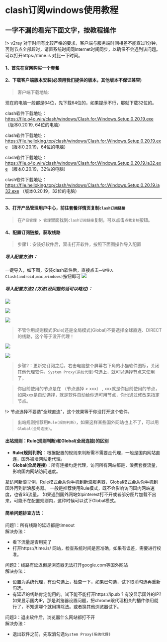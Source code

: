 # clash订阅windows使用教程

## 一字不漏的看完下面文字，按教程操作

!> v2ray 对于时间有比较严格的要求，客户端与服务端时间相差不能查过1分钟，否则节点全部超时，请置系统时间同Internet时间同步，以确保不会遇到该问题。可以打开https://time.is 对比一下时间。
#### 1、首先在官网购买一个套餐

<!-- https://kingfast.cc/buy

如果上面的网址打不开看下面的教程：

https://www.zybuluo.com/hellozubuluo/note/1728024 -->

#### 2、下载客户端版本安装(必须用我们提供的版本，其他版本不保证兼容)

> 客户端下载地址:

<!-- ![](/img/new-clash.png) -->

现在的电脑一般都是64位，先下载64位的，如果提示不行，那就下载32位的。

clash软件下载地址： https://file.o4o.win/clash/windows/Clash.for.Windows.Setup.0.20.19.exe （版本0.20.19, 64位的电脑）

clash软件下载地址： https://file.helloking.top/clash/windows/Clash.for.Windows.Setup.0.20.19.exe （版本0.20.19，64位的电脑）

clash软件下载地址： https://file.o4o.win/clash/windows/Clash.for.Windows.Setup.0.20.19.ia32.exe （版本0.20.19，32位的电脑）

clash软件下载地址： https://file.helloking.top/clash/windows/Clash.for.Windows.Setup.0.20.19.ia32.exe （版本0.20.19，32位的电脑）

---



#### 3、打开产品管理用户中心，前往套餐详情页复制`clash订阅链接`

> 在`产品管理 > 管理`里面找到`clash订阅链接`复制，可以点击`点我复制`按钮。

#### 4、配置订阅链接，获取线路

> 步骤1：安装好软件后，双击打开软件，按照下面图操作导入配置

##### 导入配置方法1：

一键导入，如下图，安装clash软件后，直接点击`一键导入Clash(android,mac,windows)`按钮即可
![](/img/clash_import.png)

##### 导入配置方法2 (方法1没问题的话可以略过)：

![](/img/1.png)

![](/img/2.png)

![](/img/3.png)

> 不管你用规则模式(Rule)还是全局模式(Global)不要选择全球直连、DIRECT的线路，这个等于没开代理！

![](/img/4.png)

![](/img/5.png)

> 步骤2：更新完订阅之后，右击电脑整个屏幕右下角的小猫软件图标，关闭其他代理软件，`System Proxy(系统代理)`勾选上，就可以选择节点来使用了。

> 你目前使用的节点是在 （节点选择 > xxx） , xxx就是你目前使用的节点，如果xxx是自动选择，就是软件自动给你选可用节点，你也通过修改来指定节点。

!> 节点选择不要选"全球直连"，这个效果等于你没打开这个软件。

> 出站规则推荐用`Rule(规则判断)`，如果这样某些国外网站也上不了，可以用`Global(全局连接)`。

#### 出站规则：Rule(规则判断)和Global(全局连接)的区别

- **Rule(规则判断)**：根据配置的规则来判断需不需要走代理，一般是国内网站直连，国外被墙网站走代理。
- **Global(全局连接)**：所有连接均走代理，访问所有网站都是，浪费套餐流量，影响国内网站访问速度。

拿访问新浪举例，Rule模式会从你手机到新浪服务器，Global模式会从你手机到国外再到新浪服务器。
一般是推荐使用Rule模式，既不会影响访问国内网站速度，也省SS流量。
如果遇到国外网站如pinterest打不开或者部分图片加载不出来，可能不在配置规则内，这种时候可以试下Global模式。


#### 简单问题排查方法：

问题1：所有线路的延迟都是timeout<br/>
解决办法：
- 看下流量是否用完了
- 打开https://time.is/ 网站，检查系统时间是否准确，如果有误差，需要进行校准。

问题2：线路有延迟但是浏览器无法打开google.com等国外网站<br/>
解决办法：
- 设置为系统代理，有没勾选上，检查一下，如果已勾选，试下取消勾选再重新勾选。
- 有延迟的线路肯定能用的。试下能不能打开https://ip.sb ? 有没显示国外的IP? 如果显示国内IP，那是浏览器设置问题，把chrome跟代理相关的插件停用就行了，不知道哪个就用排除法。或者换其他浏览器试下。

问题3：退出软件后，浏览器什么网站都打不开<br/>
解决办法：
- 退出软件之前，先取消勾选`System Proxy(系统代理)`


